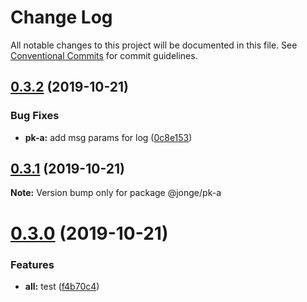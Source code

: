 # Change Log

All notable changes to this project will be documented in this file.
See [Conventional Commits](https://conventionalcommits.org) for commit guidelines.

## [0.3.2](https://github.com/learn-by-do/monorepo/compare/@jonge/pk-a@0.3.1...@jonge/pk-a@0.3.2) (2019-10-21)


### Bug Fixes

* **pk-a:** add msg params for log ([0c8e153](https://github.com/learn-by-do/monorepo/commit/0c8e153bbc1fbe048b0b27239c43057f90575845))





## [0.3.1](https://github.com/learn-by-do/monorepo/compare/@jonge/pk-a@0.3.0...@jonge/pk-a@0.3.1) (2019-10-21)

**Note:** Version bump only for package @jonge/pk-a





# [0.3.0](https://github.com/learn-by-do/monorepo/compare/@jonge/pk-a@0.2.0...@jonge/pk-a@0.3.0) (2019-10-21)


### Features

* **all:** test ([f4b70c4](https://github.com/learn-by-do/monorepo/commit/f4b70c4d35dcbdc2d1b513fd202c13760aa7c767))
